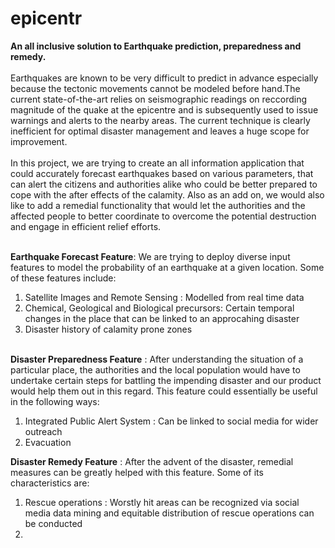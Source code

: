 # epicentr
**An all inclusive solution to Earthquake prediction, preparedness and remedy.** <br/>
<br/>
Earthquakes are known to be very difficult to predict in advance especially because the tectonic movements cannot be modeled before hand.The current state-of-the-art relies on seismographic readings on reccording magnitude of the quake at the epicentre and is subsequently used to issue warnings and alerts to the nearby areas. The current technique is clearly inefficient for optimal disaster management and leaves a huge scope for improvement.
<br/>
<br/>
In this project, we are trying to create an all information application that could accurately forecast earthquakes based on various parameters, that can alert the citizens and authorities alike who could be better prepared to cope with the after effects of the calamity.
Also as an add on, we would also like to add a remedial functionality that would let the authorities and the affected people to better coordinate to overcome the potential destruction and engage in efficient relief efforts. 
<br/><br/>

**Earthquake Forecast Feature**: We are trying to deploy diverse input features to model the probability of an earthquake at a given location. Some of these features include: <br/>
1) Satellite Images and Remote Sensing : Modelled from real time data
2) Chemical, Geological and Biological precursors: Certain temporal changes in the place that can be linked to an approcahing disaster
3) Disaster history of calamity prone zones
<br/><br/>

**Disaster Preparedness Feature** : After understanding the situation of a particular place, the authorities and the local population would have to undertake certain steps for battling the impending disaster and our product would help them out in this regard. This feature could essentially be useful in the following ways:
<br/>
1) Integrated Public Alert System : Can be linked to social media for wider outreach
2) Evacuation

**Disaster Remedy Feature** : After the advent of the disaster, remedial measures can be greatly helped with this feature. Some of its characteristics are: <bf/>
1) Rescue operations : Worstly hit areas can be recognized via social media data mining and equitable distribution of rescue operations can be conducted
2)

